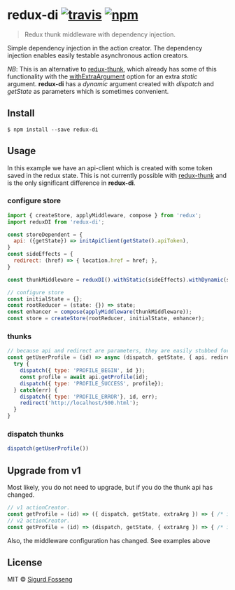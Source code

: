 # redux-di [![travis][travis-image]][travis-url] [![npm][npm-image]][npm-url]
[travis-image]: https://travis-ci.org/laat/redux-di.svg?branch=master
[travis-url]: https://travis-ci.org/laat/redux-di
[npm-image]: https://img.shields.io/npm/v/redux-di.svg?style=flat
[npm-url]: https://npmjs.org/package/redux-di

> Redux thunk middleware with dependency injection.

Simple dependency injection in the action creator. The dependency
injection enables easily testable asynchronous action creators.

*NB*:
This is an alternative to [redux-thunk](https://github.com/gaearon/redux-thunk),
which already has some of this functionality with the
[withExtraArgument](https://github.com/gaearon/redux-thunk#injecting-a-custom-argument)
option for an extra *static* argument. **redux-di** has a *dynamic* argument created
with *dispatch* and *getState* as parameters which is sometimes convenient.


## Install

```
$ npm install --save redux-di
```

## Usage

In this example we have an api-client which is created with some token saved in
the redux state. This is not currently possible with
[redux-thunk](https://github.com/gaearon/redux-thunk) and is the only
significant difference in **redux-di**.


### configure store

```js
import { createStore, applyMiddleware, compose } from 'redux';
import reduxDI from 'redux-di';

const storeDependent = {
  api: ({getState}) => initApiClient(getState().apiToken),
}
const sideEffects = {
  redirect: (href) => { location.href = href; },
}

const thunkMiddleware = reduxDI().withStatic(sideEffects).withDynamic(storeDependent);

// configure store
const initialState = {};
const rootReducer = (state: {}) => state;
const enhancer = compose(applyMiddleware(thunkMiddleware));
const store = createStore(rootReducer, initialState, enhancer);
```

### thunks

```js
// because api and redirect are parameters, they are easily stubbed for testing
const getUserProfile = (id) => async (dispatch, getState, { api, redirect }) => {
  try {
    dispatch({ type: 'PROFILE_BEGIN', id });
    const profile = await api.getProfile(id);
    dispatch({ type: 'PROFILE_SUCCESS', profile});
  } catch(err) {
    dispatch({ type: 'PROFILE_ERROR'}, id, err);
    redirect('http://localhost/500.html');
  }
}
```

### dispatch thunks

```js
dispatch(getUserProfile())
```

## Upgrade from v1

Most likely, you do not need to upgrade, but if you do the thunk api has changed.

```js
// v1 actionCreator.
const getProfile = (id) => ({ dispatch, getState, extraArg }) => { /* impl */ };
// v2 actionCreator.
const getProfile = (id) => (dispatch, getState, { extraArg }) => { /* impl */ };
```

Also, the middleware configuration has changed. See examples above
## License

MIT © [Sigurd Fosseng](https://github.com/laat)

